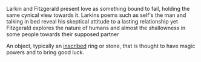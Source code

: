Larkin and Fitzgerald ️present love as something bound to fail, holding the same cynical view towards it. Larkins poems such as self's the man and talking in bed reveal his skeptical attitude to a lasting relationship yet Fitzgerald explores the nature of humans and almost the shallowness in some people towards their supposed partner 

An object, typically an [inscribed](https://www.google.com/search?sca_esv=584594592&rlz=1C5CHFA_enGB1074GB1074&sxsrf=AM9HkKk_fE4a84JsfirgPQ_uNo6SkfKEWA:1700666177412&q=inscribed&si=ALGXSlYl_e3TsZvERASNGAvnwCgjkk7XvYvSybLAtYdbKwzTdSzTJ7xN3elYU0nNGF_ma_JvOwa_NAlq9L0J1SozRSQXRkFxjLsh0u1DIm5OgLa-LC9wNGw%3D&expnd=1) ring or stone, that is thought to have magic powers and to bring good luck.